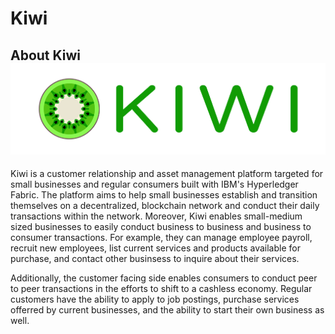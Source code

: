 # Kiwi

## About Kiwi ![My image](https://github.com/a5chanda/kiwi/blob/master/Images/logo.png)

Kiwi is a customer relationship and asset management platform targeted for small businesses and regular consumers built with IBM's Hyperledger Fabric. The platform aims to help small businesses establish and transition themselves on a decentralized, blockchain network and conduct their daily transactions within the network. Moreover, Kiwi enables small-medium sized businesses to easily conduct business to business and business to consumer transactions. For example, they can manage employee payroll, recruit new employees, list current services and products available for purchase, and contact other businsess to inquire about their services. 

Additionally, the customer facing side enables consumers to conduct peer to peer transactions in the efforts to shift to a cashless economy. Regular customers have the ability to apply to job postings, purchase services offerred by current businesses, and the ability to start their own business as well.


